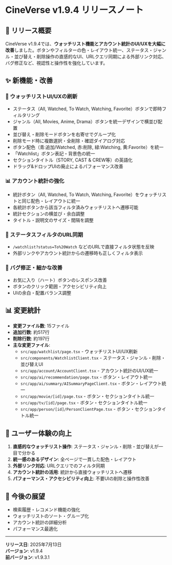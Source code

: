 # CineVerse v1.9.4 リリースノート

## 🎉 リリース概要

CineVerse v1.9.4では、**ウォッチリスト機能とアカウント統計のUI/UXを大幅に改善**しました。ボタンやフィルターの色・レイアウト統一、ステータス・ジャンル・並び替え・削除操作の直感的なUI、URLクエリ同期による外部リンク対応、バグ修正など、視認性と操作性を強化しています。

## ✨ 新機能・改善

### 📝 ウォッチリストUI/UXの刷新
- ステータス（All, Watched, To Watch, Watching, Favorite）ボタンで即時フィルタリング
- ジャンル（All, Movies, Anime, Drama）ボタンを統一デザインで横並び配置
- 並び替え・削除モードボタンを右寄せでグループ化
- 削除モード時に複数選択・全削除・確認ダイアログ対応
- ボタン配色（青:追加/Watched, 赤:削除, 緑:Watching, 黄:Favorite）を統一
- 「Watchlist」ボタン表記・背景色の統一
- セクションタイトル（STORY, CAST & CREW等）の英語化
- ドラッグ&ドロップUIの廃止によるパフォーマンス改善

### 📊 アカウント統計の強化
- 統計ボタン（All, Watched, To Watch, Watching, Favorite）をウォッチリストと同じ配色・レイアウトに統一
- 各統計ボタンから該当フィルタ済みウォッチリストへ遷移可能
- 統計セクションの横並び・余白調整
- タイトル・説明文のサイズ・間隔を調整

### 🔗 ステータスフィルタのURL同期
- `/watchlist?status=To%20Watch` などのURLで直接フィルタ状態を反映
- 外部リンクやアカウント統計からの遷移時も正しくフィルタ表示

### 🐛 バグ修正・細かな改善
- お気に入り（ハート）ボタンのレスポンス改善
- ボタンのクリック範囲・アクセシビリティ向上
- UIの余白・配置バランス調整

## 📊 変更統計

- **変更ファイル数**: 15ファイル
- **追加行数**: 約517行
- **削除行数**: 約197行
- **主な変更ファイル**:
  - `src/app/watchlist/page.tsx` - ウォッチリストUI/UX刷新
  - `src/components/WatchlistClient.tsx` - ステータス・ジャンル・削除・並び替えUI
  - `src/app/account/AccountClient.tsx` - アカウント統計のUI/UX統一
  - `src/app/ai/recommendation/page.tsx` - ボタン・レイアウト統一
  - `src/app/ai/summary/AISummaryPageClient.tsx` - ボタン・レイアウト統一
  - `src/app/movie/[id]/page.tsx` - ボタン・セクションタイトル統一
  - `src/app/tv/[id]/page.tsx` - ボタン・セクションタイトル統一
  - `src/app/person/[id]/PersonClientPage.tsx` - ボタン・セクションタイトル統一

## 🎯 ユーザー体験の向上

1. **直感的なウォッチリスト操作**: ステータス・ジャンル・削除・並び替えが一目で分かる
2. **統一感のあるデザイン**: 全ページで一貫した配色・レイアウト
3. **外部リンク対応**: URLクエリでのフィルタ同期
4. **アカウント統計の活用**: 統計から直接ウォッチリストへ遷移
5. **パフォーマンス・アクセシビリティ向上**: 不要UIの削除と操作性改善

## 🚀 今後の展望

- 検索履歴・レコメンド機能の強化
- ウォッチリストのソート・グループ化
- アカウント統計の詳細分析
- パフォーマンス最適化

---

**リリース日**: 2025年7月13日  
**バージョン**: v1.9.4  
**前バージョン**: v1.9.3.1 